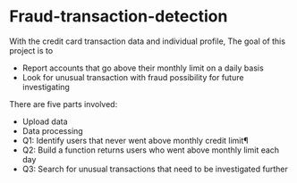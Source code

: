 # Fraud-transaction-detection

With the credit card transaction data and individual profile,
The goal of this project is to
- Report accounts that go above their monthly limit on a daily basis
- Look for unusual transaction with fraud possibility for future investigating

There are five parts involved:
- Upload data
- Data processing
- Q1: Identify users that never went above monthly credit limit¶
- Q2: Build a function returns users who went above monthly limit each day
- Q3: Search for unusual transactions that need to be investigated further
